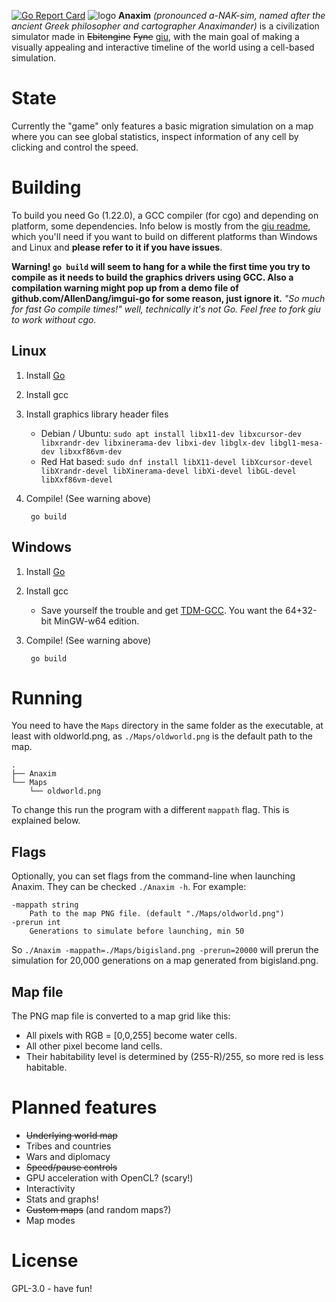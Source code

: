 [![Go Report Card](https://goreportcard.com/badge/github.com/greenthepear/Anaxim)](https://goreportcard.com/report/github.com/greenthepear/Anaxim)
![logo](./img/logo.png)
**Anaxim** *(pronounced *a-NAK-sim*, named after the ancient Greek philosopher and cartographer Anaximander)* is a civilization simulator made in ~~Ebitengine~~ ~~Fyne~~ [giu](https://github.com/AllenDang/giu), with the main goal of making a visually appealing and interactive timeline of the world using a cell-based simulation.

# State
Currently the "game" only features a basic migration simulation on a map where you can see global statistics, inspect information of any cell by clicking and control the speed.

# Building
To build you need Go (1.22.0), a GCC compiler (for cgo) and depending on platform, some dependencies. Info below is mostly from the [giu readme](https://github.com/AllenDang/giu#install), which you'll need if you want to build on different platforms than Windows and Linux and **please refer to it if you have issues**.

**Warning! `go build` will seem to hang for a while the first time you try to compile as it needs to build the graphics drivers using GCC. Also a compilation warning might pop up from a demo file of github.com/AllenDang/imgui-go for some reason, just ignore it.** *"So much for fast Go compile times!" well, technically it's not Go. Feel free to fork giu to work without cgo.*

## Linux

1. Install [Go](https://go.dev/doc/install)
2. Install gcc
3. Install graphics library header files 
    - Debian / Ubuntu: `sudo apt install libx11-dev libxcursor-dev libxrandr-dev libxinerama-dev libxi-dev libglx-dev libgl1-mesa-dev libxxf86vm-dev`
    - Red Hat based: `sudo dnf install libX11-devel libXcursor-devel libXrandr-devel libXinerama-devel libXi-devel libGL-devel libXxf86vm-devel`
4. Compile! (See warning above)

        go build

## Windows

1. Install [Go](https://go.dev/doc/install)
2. Install gcc
    - Save yourself the trouble and get [TDM-GCC](https://jmeubank.github.io/tdm-gcc/download/). You want the 64+32-bit MinGW-w64 edition.
4. Compile! (See warning above)

        go build
          

# Running

You need to have the `Maps` directory in the same folder as the executable, at least with oldworld.png, as `./Maps/oldworld.png` is the default path to the map.

    .
    ├── Anaxim
    └── Maps
        └── oldworld.png

To change this run the program with a different `mappath` flag. This is explained below.

## Flags

Optionally, you can set flags from the command-line when launching Anaxim. They can be checked `./Anaxim -h`. For example:

    -mappath string
        Path to the map PNG file. (default "./Maps/oldworld.png")
    -prerun int
        Generations to simulate before launching, min 50

So `./Anaxim -mappath=./Maps/bigisland.png -prerun=20000` will prerun the simulation for 20,000 generations on a map generated from bigisland.png.

## Map file

The PNG map file is converted to a map grid like this:
- All pixels with RGB = [0,0,255] become water cells.
- All other pixel become land cells.
- Their habitability level is determined by (255-R)/255, so more red is less habitable.

# Planned features
- ~~Underlying world map~~
- Tribes and countries
- Wars and diplomacy
- ~~Speed/pause controls~~
- GPU acceleration with OpenCL? (scary!)
- Interactivity
- Stats and graphs!
- ~~Custom maps~~ (and random maps?)
- Map modes

# License
GPL-3.0 - have fun!
